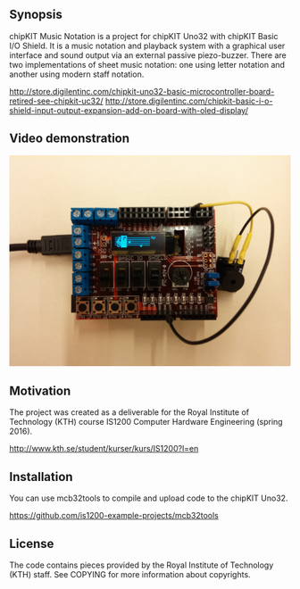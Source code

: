 ## Synopsis

chipKIT Music Notation is a project for chipKIT Uno32 with chipKIT Basic I/O Shield. It is a music notation and playback system with a graphical user interface and sound output via an external passive piezo-buzzer. There are two implementations of sheet music notation: one using letter notation and another using modern staff notation.

http://store.digilentinc.com/chipkit-uno32-basic-microcontroller-board-retired-see-chipkit-uc32/
http://store.digilentinc.com/chipkit-basic-i-o-shield-input-output-expansion-add-on-board-with-oled-display/

## Video demonstration

[![chipKIT Music Notation video](https://github.com/jlegas/chipKIT-Music-Notation/raw/master/chipKIT_Music_Notation.jpg)](https://www.dropbox.com/sc/r01tqhs3s4528rn/AAChtRaw5NcHBm0JYwAB0XeGa)

## Motivation

The project was created as a deliverable for the Royal Institute of Technology (KTH) course IS1200 Computer Hardware Engineering (spring 2016).

http://www.kth.se/student/kurser/kurs/IS1200?l=en

## Installation

You can use mcb32tools to compile and upload code to the chipKIT Uno32.

https://github.com/is1200-example-projects/mcb32tools

## License

The code contains pieces provided by the Royal Institute of Technology (KTH) staff. See COPYING for more information about copyrights.